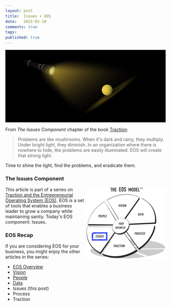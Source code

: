 ```yaml
---
layout: post
title:  Issues + EOS
date:   2022-02-10
comments: true
tags: 
published: true
---
```


<img src="/images/flashlight_beam_angle.jpg" align="center" width="600" padding="10" alt="flashlight with beam" title="flashlight with beam" />

From _The Issues Component_ chapter of the book [Traction]():

>Problems are like mushrooms. When it's dark and rainy, they multiply. Under bright light, they diminish. In an organization where there is nowhere to hide, the problems are easily illuminated. EOS will create that strong light.

Time to shine the light, find the problems, and eradicate them.
 
<!--more-->

### The Issues Component

<a href="/blog/2022/02/10/issues-plus-eos/"><img src="/images/EOS_Issues.jpg" align="right" width="250" padding="10" alt="Issues and the Entrepreneurial Operating System (EOS)" title="Issues and the Entrepreneurial Operating System (EOS)" /></a>

This article is part of a series on [Traction and the Entrepreneurial Operating System (EOS)](/blog/2021/02/15/traction-entrepreneurial-operating-system-eos/). EOS is a set of tools that enables a business leader to grow a company while maintaining sanity. Today's EOS component: Issues.



### EOS Recap

If you are considering EOS for your business, you might enjoy the other articles in the series:

* [EOS Overview](/blog/2021/02/15/traction-entrepreneurial-operating-system-eos/)
* [Vision](/blog/2021/03/08/vision-and-eos/)
* [People](/blog/2021/04/08/people-and-eos/)
* [Data](/blog/2022/02/04/data-plus-eos/) 
* Issues (this post)
* Process
* Traction


